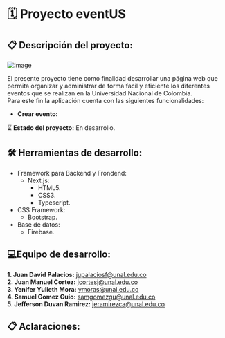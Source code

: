 # 🗓 Proyecto eventUS
## 📋 Descripción del proyecto:
![image](https://user-images.githubusercontent.com/82006611/164983396-285b0d48-d182-4341-95ca-b65ff88d422b.png)
<br>

El presente proyecto tiene como finalidad desarrollar una página web que permita organizar y administrar de forma facil y eficiente los diferentes eventos que se realizan en la Universidad Nacional de Colombia. <br>
Para este fin la aplicación cuenta con las siguientes funcionalidades:

- **Crear evento:** 

⌛️ **Estado del proyecto:** En desarrollo.

## 🛠️ Herramientas de desarrollo:

- Framework para Backend y Frondend:
  * Next.js:
    - HTML5.
    - CSS3.
    - Typescript.
- CSS Framework:
  * Bootstrap. 
- Base de datos:
  * Firebase. 

## 💻Equipo de desarrollo:
**1. Juan David Palacios:** jupalaciosf@unal.edu.co <br>
**2. Juan Manuel Cortez:** jcortesj@unal.edu.co <br>
**3. Yenifer Yulieth Mora:** ymoras@unal.edu.co <br>
**4. Samuel Gomez Guio:** samgomezgu@unal.edu.co <br>
**5. Jefferson Duvan Ramirez:** jeramirezca@unal.edu.co <br>

## 📋 Aclaraciones:



